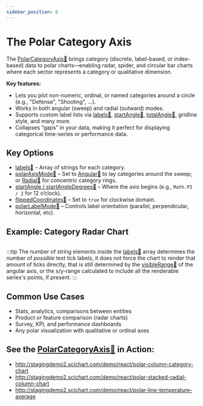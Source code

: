 ```yaml
---
sidebar_position: 8
---
```


# The Polar Category Axis

The [PolarCategoryAxis:blue_book:](https://www.scichart.com/documentation/js/v4/typedoc/classes/polarcategoryaxis.html) brings category (discrete, label-based, or index-based) data to polar charts—enabling radar, spider, and circular bar charts where each sector represents a category or qualitative dimension.

**Key features:**
- Lets you plot non-numeric, ordinal, or named categories around a circle (e.g., "Defense", "Shooting", ...).
- Works in both angular (sweep) and radial (outward) modes.
- Supports custom label lists via [labels:blue_book:](https://www.scichart.com/documentation/js/v4/typedoc/classes/polarcategoryaxis.html#labels), [startAngle:blue_book:](https://www.scichart.com/documentation/js/v4/typedoc/classes/polarcategoryaxis.html#startangle), [totalAngle:blue_book:](https://www.scichart.com/documentation/js/v4/typedoc/classes/polarcategoryaxis.html#totalangle), gridline style, and many more.
- Collapses “gaps” in your data, making it perfect for displaying categorical time-series or performance data.

## Key Options

- [labels:blue_book:](https://www.scichart.com/documentation/js/v4/typedoc/classes/polarcategoryaxis.html#labels) – Array of strings for each category.
- [polarAxisMode:blue_book:](https://www.scichart.com/documentation/js/v4/typedoc/classes/polarcategoryaxis.html#polaraaxismode) – Set to [Angular:blue_book:](https://www.scichart.com/documentation/js/v4/typedoc/enums/epolaraxismode.html#angular) to lay categories around the sweep; or [Radial:blue_book:](https://www.scichart.com/documentation/js/v4/typedoc/enums/epolaraxismode.html#radial) for concentric category rings.
- [startAngle / startAngleDegrees:blue_book:](https://www.scichart.com/documentation/js/v4/typedoc/classes/polarcategoryaxis.html#startangle) – Where the axis begins (e.g., `Math.PI / 2` for 12 o’clock).
- [flippedCoordinates:blue_book:](https://www.scichart.com/documentation/js/v4/typedoc/classes/polarcategoryaxis.html#flippedcoordinates) – Set to `true` for clockwise domain.
- [polarLabelMode:blue_book:](https://www.scichart.com/documentation/js/v4/typedoc/classes/polarcategoryaxis.html#polarlabelmode) – Controls label orientation (parallel, perpendicular, horizontal, etc).

## Example: Category Radar Chart

```ts showLineNumbers {19-26,30-41} file=./Basic/demo.ts start=region_A_start end=region_A_end
```
<LiveDocSnippet name="./Basic/demo" />

:::tip
The number of string elements inside the [labels:blue_book:](https://www.scichart.com/documentation/js/v4/typedoc/classes/polarcategoryaxis.html#labels) array determines the number of *possible* text tick labels, it does not force the chart to render that amount of ticks directly, that is still determined by the [visibleRange:blue_book:](https://www.scichart.com/documentation/js/v4/typedoc/classes/polarcategoryaxis.html#visibleRange) of the angular axis, or the x/y-range calculated to include all the renderable series's points, if present.
:::

## Common Use Cases

- Stats, analytics, comparisons between entities
- Product or feature comparison (radar charts)
- Survey, KPI, and performance dashboards
- Any polar visualization with qualitative or ordinal axes

## See the [PolarCategoryAxis:blue_book:](https://www.scichart.com/documentation/js/v4/typedoc/classes/polarcategoryaxis.html) in Action:

- http://stagingdemo2.scichart.com/demo/react/polar-column-category-chart
- http://stagingdemo2.scichart.com/demo/react/polar-stacked-radial-column-chart
- http://stagingdemo2.scichart.com/demo/react/polar-line-temperature-average
